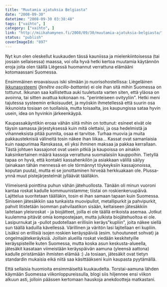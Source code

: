 ```yaml
---
title: "Muutamia ajatuksia Belgiasta"
date: "2008-09-30"
datetime: "2008-09-30 03:38:48"
tags: ["vaihto", ]
category: ["vaihto", ]
link: "http://miikahamynen.fi/2008/09/30/muutamia-ajatuksia-belgiasta/"
status: "publish"
coverImageId: "897"
---
```


Nyt kun olen oleskellut kuukauden tässä kauniissa ja mielenkiintoisessa (tai jossain sellaisessa) maassa, voi olla hyvä hetki kertoa muutamia käytännön eroja joita olen täällä Liègessä huomannut verrattuna elämääni kotomaassani Suomessa.

Ensimmäinen eroavaisuus iski silmään jo nuorisohostellissa: Liègeläinen [ikkunasysteemi](http://www.ouvertures.com/fenetre_pvc_oscillo_battant.htm) (_fenêtre oscillo-battante_) ei ole ihan sitä mihin Suomessa on tottunut. Ikkunan saa kallistettua auki tuuletusta varten siten, että yläosa on avoinna, tai sitten avattua kokonaan ns. "perinteiseen ovityyliin". Hetki meni tajutessa systeemin erikoisuudet, ja myöskin ihmetellessä että suurin osa ikkunoista tosiaan on tuollaisia, mutta toisaalta, jos kaupungissa sataa hyvin usein, idea on hyvinkin järkeenkäypä.

Kaupassakäyntikin eroaa vähän siitä mihin on tottunut: esineet eivät ole täysin samassa järjestyksessä kuin mitä olettaisi, ja osa hedelmistä ja vihanneksista pitää punnita, osaa ei tarvitse. Turhaa muovia ja muita pakkausteknisiä välineitä tosin näkee ihan liikaa... Kassat ovat samanlaisia kuin naapurimaa Ranskassa, eli yksi ihminen maksaa ja pakkaa kerrallaan. Tästä johtuen kassajonot ovat usein pitkiä ja kaupoissa on ainakin kaksinkertainen määrä kassoja verrattuna suomalaisiin kauppoihin. Tietyllä tapaa on hyvä, että kontakti kassahenkilön ja asiakkaan välillä säilyy (ainakaan tähän mennessä en ole törmännyt töykeyksiin kassajonoissa, koputan puuta), mutta ei se jonottaminen hirveää herkkuakaan ole. Plussa- ynnä muut pistejärjestelmät jylläävät täälläkin.

Viimeisenä pointtina puhun vähän jätehuollosta. Tänään oli minun vuoroni kantaa roskat kadulle kommuunistamme; tiistai on roskienkeruupäivä. Lajittelua suoritetaan täälläkin, tosin ei ihan samaan tapaan kuin Suomessa. Siniseen jätesäkkiin saa tunkaista muovipullot, metallipurkit ja pahvipurkit, pahvit litistetään isomman pahvilaatikon sisään, keltaiseen jätesäkkiin laitetaan yleisroskat - ja biojätteet, joilla ei ole täällä erikoista asemaa. Jotkut kuulemma pitävät omia kompostejaan, mutta julkista biojätehuoltoa ei ole. Lasipurnukat ja -pullot pudotellaan erillisiin keräys"kupliin", joita näkee siellä sun täällä kaduilla kävellessä. Värillinen ja väritön lasi lajitellaan eri kupliin. Lisäksi on erillisiä isojen roskien keräyspäiviä (esim. tuhoutuneet sohvat) ja ongelmajätekeräyksiä. Joillain alueilla roskat viedään keskitetyille keräyspisteille kuten Suomessa, mutta koska asun keskusta-alueella, jätesäkit kasataan viimeistään keräyspäivän aamuna (yleensä aattona) kadulle piristämään ihmisten elämää :) Ja tosiaan, jätesäkit ovat tietyn standardin mukaisia eikä niitä saa käsittääkseni kuin kaupasta pyytämällä.

Että sellaisia huomioita ensimmäiseltä kuukaudelta. Torstai-aamuna lähden käymään Suomessa viikonloppureissulla, blogi siis hiljennee ensi viikon alkuun asti, jolloin päässen kertomaan hauskoja anekdootteja matkastani.
